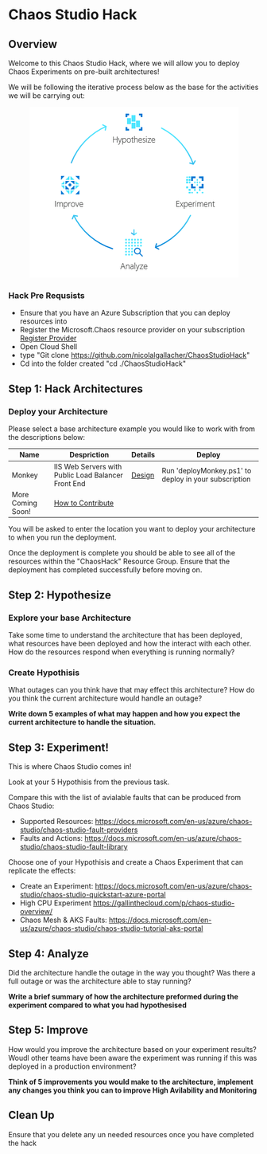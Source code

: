 # Chaos Studio Hack

## Overview

Welcome to this Chaos Studio Hack, where we will allow you to deploy Chaos Experiments on pre-built architectures!

We will be following the iterative process below as the base for the activities we will be carrying out: 

<p align="center">
  <img src="framework.png" />
</p>

### Hack Pre Requsists 
- Ensure that you have an Azure Subscription that you can deploy resources into 
- Register the Microsoft.Chaos resource provider on your subscription [Register Provider](https://learn.microsoft.com/en-us/azure/chaos-studio/chaos-studio-quickstart-azure-portal#register-the-chaos-studio-resource-provider)
- Open Cloud Shell
- type "Git clone https://github.com/nicolalgallacher/ChaosStudioHack"
- Cd into the folder created "cd ./ChaosStudioHack"

## Step 1: Hack Architectures

### Deploy your Architecture
Please select a base architecture example you would like to work with from the descriptions below: 

| Name     | Despriction                                          | Details | Deploy                              |     
| -------- | -----------------------------------------------------| --------|---------------------------          |
| Monkey   | IIS Web Servers with Public Load Balancer Front End  | [Design](monkey.md)        |Run 'deployMonkey.ps1' to deploy in your subscription                                |
| More Coming Soon! | [How to Contribute](Contribute.md)

 
You will be asked to enter the location you want to deploy your architecture to when you run the deployment.
 
Once the deployment is complete you should be able to see all of the resources within the "ChaosHack" Resource Group. Ensure that the deployment has completed successfully before moving on. 

## Step 2: Hypothesize

### Explore your base Architecture 
Take some time to understand the architecture that has been deployed, what resources have been deployed and how the interact with each other. How do the resources respond when everything is running normally? 

### Create Hypothisis 
What outages can you think have that may effect this architecture? 
How do you think the current architecture would handle an outage?

**Write down 5 examples of what may happen and how you expect the current architecture to handle the situation.**

## Step 3: Experiment!  
This is where Chaos Studio comes in!

Look at your 5 Hypothisis from the previous task. 

Compare this with the list of avialable faults that can be produced from Chaos Studio: 
  - Supported Resources: https://docs.microsoft.com/en-us/azure/chaos-studio/chaos-studio-fault-providers
  - Faults and Actions: https://docs.microsoft.com/en-us/azure/chaos-studio/chaos-studio-fault-library

Choose one of your Hypothisis and create a Chaos Experiment that can replicate the effects: 
  - Create an Experiment: https://docs.microsoft.com/en-us/azure/chaos-studio/chaos-studio-quickstart-azure-portal
  - High CPU Experiment https://gallinthecloud.com/p/chaos-studio-overview/
  - Chaos Mesh & AKS Faults: https://docs.microsoft.com/en-us/azure/chaos-studio/chaos-studio-tutorial-aks-portal

## Step 4: Analyze
Did the architecture handle the outage in the way you thought? 
Was there a full outage or was the architecture able to stay running? 

**Write a brief summary of how the architecture preformed during the experiment compared to what you had hypothesised**

## Step 5: Improve 
How would you improve the architecture based on your experiment results? 
Woudl other teams have been aware the experiment was running if this was deployed in a production environment? 

**Think of 5 improvements you would make to the architecture, implement any changes you think you can to improve High Avilability and Monitoring**

## Clean Up 
Ensure that you delete any un needed resources once you have completed the hack 
